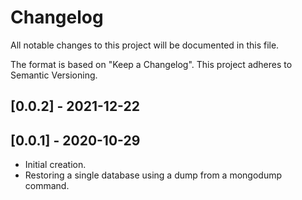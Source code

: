 # Changelog
All notable changes to this project will be documented in this file.

The format is based on "Keep a Changelog".  This project adheres to Semantic Versioning.


## [0.0.2] - 2021-12-22


## [0.0.1] - 2020-10-29
- Initial creation.
- Restoring a single database using a dump from a mongodump command.


